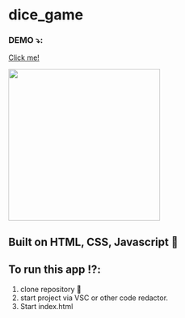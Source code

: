 # dice_game



### DEMO :arrow_heading_down::
 [Click me!]( https://katyakan.github.io/dice_game/)


[<img  height="300em" src="https://user-images.githubusercontent.com/106536102/235341276-41743bfa-f6df-458a-a3a9-bb30b9d0a355.gif" />][site]

## Built on HTML, CSS, Javascript :hammer: 

## To run this app :interrobang::
1. clone repository :floppy_disk:
2. start project via VSC or other code redactor.
3. Start index.html 


 
 
 
 
 [site]: https://katyakan.github.io/dice_game/
